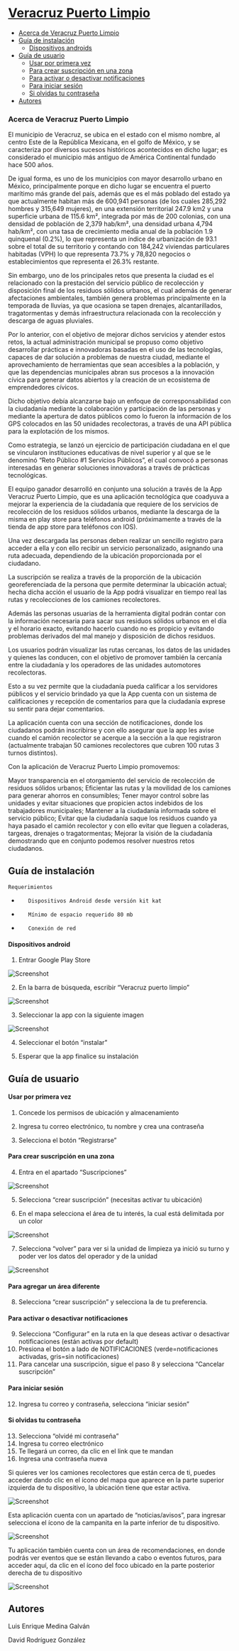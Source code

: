 # [Veracruz Puerto Limpio](https://play.google.com/store/apps/details?id=com.limpiapublicaveracruzd&hl=es_MX)



  - [Acerca de Veracruz Puerto Limpio](#Acerca-de-Veracruz-Puerto-Limpio)
   - [Guía de instalación](#bGuía-de-instalación)
     - [Dispositivos androids](#Dispositivos-android)
   - [Guía de usuario](#Guía-de-usuario)
	    - [Usar por primera vez](#Usar-por-primera-vez)
     - [Para crear suscripción en una zona](#Para-crear-suscripción-en-una-zona)
     - [Para activar o desactivar notificaciones](#Para-activar-o-desactivar-notificaciones)
     - [Para iniciar sesión](#Para-iniciar-sesión)
     - [Si olvidas tu contraseña](#Si-olvidas-tu-contraseña)
   - [Autores](#Autores)
     
     
	




### Acerca de Veracruz Puerto Limpio
El municipio de Veracruz, se ubica en el estado con el mismo nombre, al centro Este de la República Mexicana, en el golfo de México, y se caracteriza por diversos sucesos históricos acontecidos en dicho lugar; es considerado el municipio más antiguo de América Continental fundado hace 500 años.
 
De igual forma, es uno de los municipios con mayor desarrollo urbano en México, principalmente porque en dicho lugar se encuentra el puerto marítimo más grande del país, además que es el más poblado del estado ya que actualmente habitan más de 600,941 personas (de los cuales 285,292 hombres y 315,649 mujeres), en una extensión territorial 247.9 km2 y una superficie urbana de 115.6 km²,  integrada por más de 200 colonias, con una densidad de población de 2,379 hab/km², una densidad urbana 4,794 hab/km², con una tasa de crecimiento media anual de la población 1.9 quinquenal (0.2%), lo que representa un índice de urbanización de 93.1 sobre el total de su territorio y contando con 184,242  viviendas particulares habitadas (VPH) lo que representa 73.7% y 78,820 negocios o establecimientos que representa el 26.3% restante. 
 
Sin embargo, uno de los principales retos que presenta la ciudad es el relacionado con la prestación del servicio público de recolección y disposición final de los residuos sólidos urbanos, el cual además de generar afectaciones ambientales, también genera problemas principalmente en la temporada de lluvias, ya que ocasiona se tapen drenajes, alcantarillados, tragatormentas y demás infraestructura relacionada con la recolección y descarga de aguas pluviales. 
 
Por lo anterior, con el objetivo de mejorar dichos servicios y atender estos retos, la actual administración municipal se propuso como objetivo desarrollar prácticas e innovadoras  basadas en el uso de las tecnologías, capaces de dar solución a problemas de nuestra ciudad, mediante el aprovechamiento de herramientas que sean accesibles a la población, y que las dependencias municipales abran sus procesos a la innovación cívica para generar datos abiertos y la creación de un ecosistema de emprendedores cívicos.
 
Dicho objetivo debía alcanzarse bajo un enfoque de corresponsabilidad con la ciudadanía mediante la colaboración y participación de las personas y mediante la apertura de datos públicos como lo fueron la información de los GPS colocados en las 50 unidades recolectoras, a través de una API pública para la explotación de los mismos. 
 
Como estrategia, se lanzó un ejercicio de participación ciudadana en el que se vincularon instituciones educativas de nivel superior y al que se le denominó “Reto Público #1 Servicios Públicos”, el cual convocó a personas interesadas en generar soluciones innovadoras a través de prácticas tecnológicas.
 
El equipo ganador desarrolló en conjunto una solución a través de la App Veracruz Puerto Limpio, que es una aplicación tecnológica que coadyuva a mejorar la experiencia de la ciudadanía que requiere de los servicios de recolección de los residuos sólidos urbanos, mediante la descarga de la misma en play store para teléfonos android (próximamente a través de la tienda de app store para teléfonos con IOS). 
 
Una vez descargada las personas deben realizar un sencillo registro para acceder a ella y con ello recibir un servicio personalizado, asignando una ruta adecuada, dependiendo de la ubicación proporcionada por el ciudadano. 
 
La suscripción se realiza a través  de la proporción de la ubicación georeferenciada de la persona que permite determinar la ubicación actual; hecha dicha acción el usuario de la App podrá visualizar en tiempo real las rutas y recolecciones de los camiones recolectores. 
 
Además las personas usuarias de la herramienta digital podrán contar con la información necesaria para sacar sus residuos sólidos urbanos en el día y el horario exacto, evitando hacerlo cuando no es propicio y evitando problemas derivados del mal manejo y disposición de dichos residuos. 
 
Los usuarios podrán visualizar las rutas cercanas, los datos de las unidades y quienes las conducen, con el objetivo de promover también la cercanía entre la ciudadanía y los operadores de las unidades automotores recolectoras.
 
Esto a su vez permite que la ciudadanía pueda calificar a los servidores públicos y el servicio brindado ya que la App cuenta con un sistema de calificaciones y recepción de comentarios para que la ciudadanía exprese su sentir para dejar comentarios.
 
La aplicación cuenta con una sección de notificaciones, donde los ciudadanos podrán inscribirse y con ello asegurar que la app les avise cuando el camión recolector se acerque a la sección a la que registraron (actualmente trabajan 50 camiones recolectores que cubren 100 rutas 3 turnos distintos).
 
Con la aplicación de Veracruz Puerto Limpio promovemos:
 
Mayor transparencia en el otorgamiento del servicio de recolección de residuos sólidos urbanos;
Eficientar las rutas y la movilidad de los camiones para generar ahorros en consumibles;
Tener mayor control sobre las unidades y evitar situaciones que propicien actos indebidos de los trabajadores municipales;
Mantener a la ciudadanía informada sobre el servicio público;
Evitar que la ciudadanía saque los residuos cuando ya haya pasado el camión recolector y con ello evitar que lleguen a coladeras, targeas, drenajes o tragatormentas;
Mejorar la visión de la ciudadanía demostrando que en conjunto podemos resolver nuestros retos ciudadanos.
 
 
## Guía de instalación
  	Requerimientos
*        Dispositivos Android desde versión kit kat
*        Mínimo de espacio requerido 80 mb
*        Conexión de red

#### Dispositivos android
1.	Entrar Google Play Store

![Screenshot](play.png)

2.	En la barra de búsqueda, escribir “Veracruz puerto limpio”

![Screenshot](busqueda.png)

3.	Seleccionar la app con la siguiente  imagen 

![Screenshot](puertolimpio.png)


4.	Seleccionar el botón “instalar”

5.	Esperar que la app finalice su instalación


## Guía de usuario
 
#### Usar por primera vez

 1.	Concede los permisos de ubicación y almacenamiento

 2.	Ingresa tu correo electrónico, tu nombre y crea una contraseña

 3.	Selecciona el botón “Registrarse”

#### Para crear suscripción en una zona
 4.	Entra en el apartado “Suscripciones”

  ![Screenshot](Suscripciones.png)

 5.  Selecciona “crear suscripción” (necesitas activar tu ubicación)

 6.	En el mapa selecciona el área de tu interés, la cual está delimitada por un color
 
  ![Screenshot](Mapa.png)

 7.	Selecciona “volver” para ver si la unidad de limpieza ya inició su turno y poder ver los datos del operador y de la unidad

  ![Screenshot](Operador.png)
  
#### Para agregar un área diferente
 8.	Selecciona “crear suscripción” y selecciona la de tu preferencia.

#### Para activar o desactivar notificaciones
 9.	Selecciona “Configurar” en la ruta en la que deseas activar o desactivar notificaciones (están activas por default)
10.	Presiona el botón a lado de NOTIFICACIONES (verde=notificaciones activadas, gris=sin notificaciones)
11. Para cancelar una suscripción, sigue el paso 8 y selecciona “Cancelar suscripción”

#### Para iniciar sesión
 12. Ingresa tu correo y contraseña, selecciona “iniciar sesión”

#### Si olvidas tu contraseña
 13. Selecciona “olvidé mi contraseña”
 14. Ingresa tu correo electrónico
 15. Te llegará un correo, da clic en el link que te mandan
 16. Ingresa una contraseña nueva
 
Si quieres ver los camiones recolectores que están cerca de ti, puedes acceder dando clic en el ícono del mapa que aparece en la parte superior izquierda de tu dispositivo, la ubicación tiene que estar activa.

![Screenshot](busquedacamiones.png)

Esta aplicación cuenta con un apartado de “noticias/avisos”, para ingresar selecciona el ícono de la campanita en la parte inferior de tu dispositivo.

![Screenshot](noticias.png)


Tu aplicación también cuenta con un área de recomendaciones, en donde podrás ver eventos que se están llevando a cabo o eventos futuros, para acceder aquí, da clic en el ícono del foco ubicado en la parte posterior derecha de tu dispositivo

![Screenshot](recomendaciones.png)
 
## Autores

Luis Enrique Medina Galván

David Rodríguez González
 
